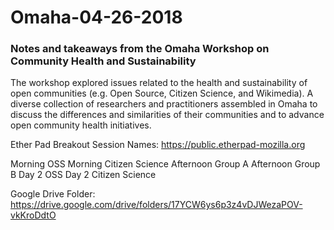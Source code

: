 # Omaha-04-26-2018

### Notes and takeaways from the Omaha Workshop on Community Health and Sustainability

The workshop explored issues related to the health and sustainability of open communities (e.g. Open Source, Citizen Science, and Wikimedia). A diverse collection of researchers and practitioners assembled in Omaha to discuss the differences and similarities of their communities and to advance open community health initiatives.

Ether Pad Breakout Session Names:
https://public.etherpad-mozilla.org

Morning OSS
Morning Citizen Science
Afternoon Group A
Afternoon Group B
Day 2 OSS
Day 2 Citizen Science

Google Drive Folder:
https://drive.google.com/drive/folders/17YCW6ys6p3z4vDJWezaPOV-vkKroDdtO
